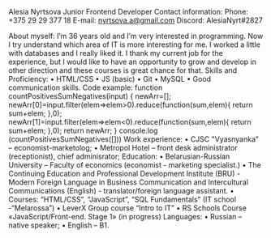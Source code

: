 Alesia Nyrtsova
Junior Frontend Developer
Contact information:
Phone: +375 29 29 377 18
E-mail: nyrtsova.a@gmail.com
Discord: AlesiaNyrt#2827

About myself:
I’m 36 years old and I’m very interested in programming. Now I try understand which area of IT is more interesting for me. I worked a little with databases and I really liked it. I thank my current job for the experience, but I would like to have an opportunity to grow and develop in other direction and these courses is great chance for that.
Skills and Proficiency:
•	HTML/CSS
•	JS (basic)
•	Git
•	MySQL
•	Good communication skills.
Code example:
function countPositivesSumNegatives(input) {
  newArr=[];
  newArr[0]=input.filter(elem=>elem>0).reduce(function(sum,elem){
      return sum+elem;
  },0);
  newArr[1]=input.filter(elem=>elem<0).reduce(function(sum,elem){
      return sum+elem;
      },0);
    return newArr;
}
console.log (countPositivesSumNegatives([]))
Work experience:
•	CJSC "Vyasnyanka" – economist-marketolog;
•	Metropol Hotel – front desk administrator (receptionist), chief adminisrator;
Education:
•	Belarusian-Russian University – Faculty of economics (economist - marketing specialist.)
•	The Continuing Education and Professional Development Institute (BRU) - Modern Foreign Language in Business Communication and Intercultural Communications (English) - translator/foreign language assistant.
•	Courses: “HTML/CSS”, “JavaScript”, “SQL Fundamentals” (IT school -“Melarossa”)
•	LeverX Group course “Intro to IT” 
•	RS Schools Course «JavaScript/Front-end. Stage 1» (in progress)
Languages:
•	Russian – native speaker;
•	English – B1.


